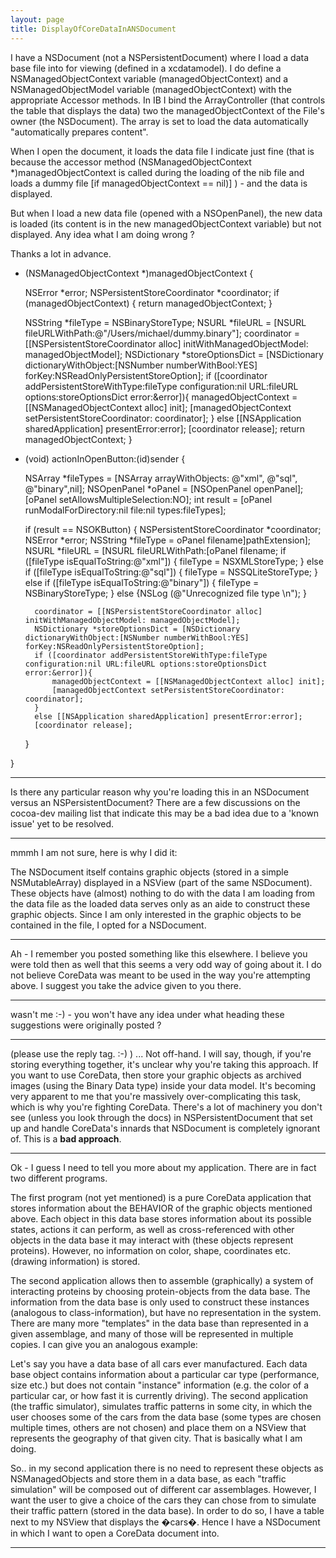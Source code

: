 ```yaml
---
layout: page
title: DisplayOfCoreDataInANSDocument
---
```


I have a NSDocument (not a NSPersistentDocument) where I load a data base file into for viewing (defined in a xcdatamodel).  I do define a NSManagedObjectContext variable (managedObjectContext) and a NSManagedObjectModel variable (managedObjectContext) with the appropriate Accessor methods.  In IB I bind the ArrayController (that controls the table that displays the data) two the managedObjectContext of the File's owner (the NSDocument).  The array is set to load the data automatically "automatically prepares content".

When I open the document, it loads the data file I indicate just fine (that is because the accessor method (NSManagedObjectContext *)managedObjectContext is called during the loading of the nib file and loads a dummy file [if managedObjectContext == nil)] ) - and the data is displayed.

But when I load a new data file (opened with a NSOpenPanel), the new data is loaded (its content is in the new managedObjectContext variable) but not displayed.  Any idea what I am doing wrong ?

Thanks a lot in advance.

     

- (NSManagedObjectContext *)managedObjectContext {
    
    NSError *error;
    NSPersistentStoreCoordinator *coordinator;
    if (managedObjectContext) { return managedObjectContext; }
	
	NSString *fileType = NSBinaryStoreType;
	NSURL *fileURL =  [NSURL fileURLWithPath:@"/Users/michael/dummy.binary"];
	coordinator = [[NSPersistentStoreCoordinator alloc] initWithManagedObjectModel: managedObjectModel];
	NSDictionary *storeOptionsDict = [NSDictionary dictionaryWithObject:[NSNumber numberWithBool:YES] forKey:NSReadOnlyPersistentStoreOption];
	if ([coordinator addPersistentStoreWithType:fileType configuration:nil URL:fileURL options:storeOptionsDict error:&error]){
		managedObjectContext = [[NSManagedObjectContext alloc] init];
		[managedObjectContext setPersistentStoreCoordinator: coordinator];
	}
	else [[NSApplication sharedApplication] presentError:error];
	[coordinator release];
	return managedObjectContext;
}

- (void) actionInOpenButton:(id)sender	{
	
	NSArray *fileTypes = [NSArray arrayWithObjects: @"xml", @"sql", @"binary",nil];
	NSOpenPanel *oPanel = [NSOpenPanel openPanel];
	[oPanel setAllowsMultipleSelection:NO];
	int result = [oPanel runModalForDirectory:nil file:nil types:fileTypes];
	
	if (result == NSOKButton) {
		NSPersistentStoreCoordinator *coordinator;
		NSError *error;
		NSString *fileType = oPanel filename]pathExtension];
		NSURL *fileURL =  [NSURL fileURLWithPath:[oPanel filename;
		if ([fileType isEqualToString:@"xml"])	{ fileType = NSXMLStoreType; }
		else if ([fileType isEqualToString:@"sql"])	 { fileType = NSSQLiteStoreType; }
		else if ([fileType isEqualToString:@"binary"]) { fileType = NSBinaryStoreType; }
		else {NSLog (@"Unrecognized file type \n"); }
		
		coordinator = [[NSPersistentStoreCoordinator alloc] initWithManagedObjectModel: managedObjectModel];
		NSDictionary *storeOptionsDict = [NSDictionary dictionaryWithObject:[NSNumber numberWithBool:YES] forKey:NSReadOnlyPersistentStoreOption];
		if ([coordinator addPersistentStoreWithType:fileType configuration:nil URL:fileURL options:storeOptionsDict error:&error]){
			managedObjectContext = [[NSManagedObjectContext alloc] init];
			[managedObjectContext setPersistentStoreCoordinator: coordinator];
		}
		else [[NSApplication sharedApplication] presentError:error];
		[coordinator release];
	}
	
}


----

Is there any particular reason why you're loading this in an NSDocument versus an NSPersistentDocument? There are a few discussions on the cocoa-dev mailing list that indicate this may be a bad idea due to a 'known issue' yet to be resolved.

----

mmmh I am not sure, here is why I did it: 

The NSDocument itself contains graphic objects (stored in a simple NSMutableArray) displayed in a NSView (part of the same NSDocument).  These objects have (almost) nothing to do with the data I am loading from the data file as the loaded data serves only as an aide to construct these graphic objects.  Since I am only interested in the graphic objects to be contained in the file, I opted for a NSDocument.

----

Ah - I remember you posted something like this elsewhere. I believe you were told then as well that this seems a very odd way of going about it. I do not believe CoreData was meant to be used in the way you're attempting above. I suggest you take the advice given to you there.

----

wasn't me :-) - you won't have any idea under what heading these suggestions were originally posted ?

----

(please use the reply tag. :-) ) ... Not off-hand. I will say, though, if you're storing everything together, it's unclear why you're taking this approach. If you want to use CoreData, then store your graphic objects as archived images (using the Binary Data type) inside your data model. It's becoming very apparent to me that you're massively over-complicating this task, which is why you're fighting CoreData. There's a lot of machinery you don't see (unless you look through the docs) in NSPersistentDocument that set up and handle CoreData's innards that NSDocument is completely ignorant of. This is a **bad approach**.

----

Ok - I guess I need to tell you more about my application.  There are in fact two different programs.

The first program (not yet mentioned) is a pure CoreData application that stores information about the BEHAVIOR of the graphic objects mentioned above.  Each object in this data base stores information about its possible states, actions it can perform, as well as cross-referenced with other objects in the data base it may interact with (these objects represent proteins).  However, no information on color, shape, coordinates etc. (drawing information) is stored.

The second application allows then to assemble (graphically) a system of interacting proteins by choosing protein-objects from the data base.  The information from the data base is only used to construct these instances (analogous to class-information), but have no representation in the system.  There are many more "templates" in the data base than represented in a given assemblage, and many of those will be represented in multiple copies.  I can give you an analogous example:

Let's say you have a data base of all cars ever manufactured. Each data base object contains information about a particular car type (performance, size etc.) but does not contain "instance" information (e.g. the color of a particular car, or how fast it is currently driving).  The second application (the traffic simulator), simulates traffic patterns in some city, in which the user chooses some of the cars from the data base (some types are chosen multiple times, others are not chosen) and place them on a NSView that represents the geography of that given city.  That is basically what I am doing.

So.. in my second application there is no need to represent these objects as NSManagedObjects and store them in a data base, as each "traffic simulation" will be composed out of different car assemblages.  However, I want the user to give a choice of the cars they can chose from to simulate their traffic pattern (stored in the data base).  In order to do so, I have a table next to my NSView that displays the �cars�.  Hence I have a NSDocument in which I want to open a CoreData document into.

----

